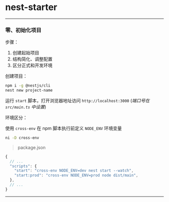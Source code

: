 # nest-starter

---

### 零、初始化项目

步骤：

1. 创建起始项目
2. 结构简化、调整配置
3. 区分正式和开发环境

创建项目：

```bash
npm i -g @nestjs/cli
nest new project-name
```

运行 `start` 脚本，打开浏览器地址访问 `http://localhost:3000` (_端口号在 `src/main.ts` 中设置_)

环境区分：

使用 `cross-env` 在 npm 脚本执行前定义 `NODE_ENV` 环境变量

```bash
ni -D cross-env
```

> package.json

```js
{
  // ...
  "scripts": {
    "start": "cross-env NODE_ENV=dev nest start --watch",
    "start:prod": "cross-env NODE_ENV=prod node dist/main",
  },
  // ...
}
```

---
